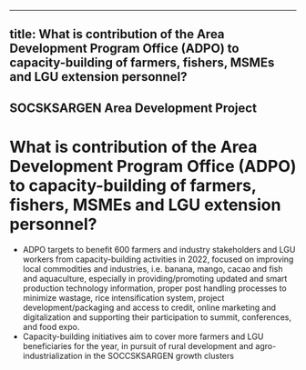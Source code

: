 --- 
 title: What is contribution of the Area Development Program Office (ADPO) to capacity-building of farmers, fishers, MSMEs and LGU extension personnel?
 ---

## SOCSKSARGEN Area Development Project

# What is contribution of the Area Development Program Office (ADPO) to capacity-building of farmers, fishers, MSMEs and LGU extension personnel?


 - ADPO targets to benefit 600 farmers and industry stakeholders and LGU workers from capacity-building activities in 2022, focused on improving local commodities and industries, i.e. banana, mango, cacao and fish and aquaculture, especially in providing/promoting updated and smart production technology information, proper post handling processes to minimize wastage, rice intensification system, project development/packaging and access to credit, online marketing and digitalization and supporting their participation to summit, conferences, and food expo.
 - Capacity-building initiatives aim to cover more farmers and LGU beneficiaries for the year, in pursuit of rural development and agro-industrialization in the SOCCSKSARGEN growth clusters
